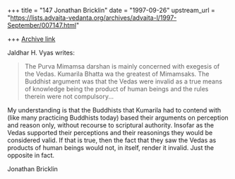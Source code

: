 +++
title = "147 Jonathan Bricklin"
date = "1997-09-26"
upstream_url = "https://lists.advaita-vedanta.org/archives/advaita-l/1997-September/007147.html"

+++
[Archive link](https://lists.advaita-vedanta.org/archives/advaita-l/1997-September/007147.html)

Jaldhar H. Vyas  writes:

> The Purva Mimamsa darshan is mainly concerned with exegesis of the Vedas.
> Kumarila Bhatta wa the greatest of Mimamsaks.  The Buddhist argument was
> that the Vedas were invalid as a true means of knowledge being the
> product of human beings and the rules therein were not compulsory...


My understanding is that the Buddhists that Kumarila had to contend with
(like many practicing Buddhists today)  based their arguments on perception
and reason only, without recourse to scriptural authority.  Insofar as the
Vedas supported their perceptions and their reasonings they would be
considered valid.    If that is true, then the fact that they saw the Vedas
as products of human beings would not, in itself, render it invalid.  Just
the opposite in fact.

Jonathan Bricklin

